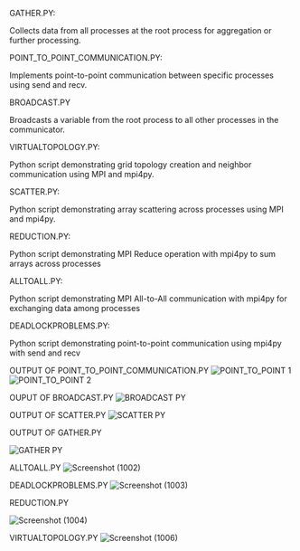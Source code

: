 
GATHER.PY:

Collects data from all processes at the root process for aggregation or further processing.

POINT_TO_POINT_COMMUNICATION.PY:

Implements point-to-point communication between specific processes using send and recv.


BROADCAST.PY

Broadcasts a variable from the root process to all other processes in the communicator.

VIRTUALTOPOLOGY.PY:

Python script demonstrating grid topology creation and neighbor communication using MPI and mpi4py.

SCATTER.PY:

Python script demonstrating array scattering across processes using MPI and mpi4py.

REDUCTION.PY:

Python script demonstrating MPI Reduce operation with mpi4py to sum arrays across processes

ALLTOALL.PY:

Python script demonstrating MPI All-to-All communication with mpi4py for exchanging data among processes

DEADLOCKPROBLEMS.PY:

Python script demonstrating point-to-point communication using mpi4py with send and recv



OUTPUT OF POINT_TO_POINT_COMMUNICATION.PY
![POINT_TO_POINT 1](https://github.com/user-attachments/assets/190c9e88-d594-4cba-b08b-353de08bfb0d)
![POINT_TO_POINT 2](https://github.com/user-attachments/assets/34f28f3e-8ca7-4aa8-980e-52d25eb12e8a)

OUPUT OF BROADCAST.PY
![BROADCAST PY](https://github.com/user-attachments/assets/5b35a4f4-37c8-4515-b137-5d12a87ad1e3)

OUTPUT OF SCATTER.PY
![SCATTER PY](https://github.com/user-attachments/assets/a9b9a39a-dd19-40d9-9ff0-84ff99c3573f)

OUTPUT OF GATHER.PY

![GATHER PY](https://github.com/user-attachments/assets/c2f7277b-f178-4af5-bf2a-0a0ce348cb2b)

ALLTOALL.PY
![Screenshot (1002)](https://github.com/user-attachments/assets/285a5686-4fc0-4fe3-9ba7-476b9490a5f5)

DEADLOCKPROBLEMS.PY
![Screenshot (1003)](https://github.com/user-attachments/assets/bc5236ff-709e-4a92-9c73-c633bf5beb73)

REDUCTION.PY

![Screenshot (1004)](https://github.com/user-attachments/assets/d89f0d27-9105-4354-8c37-6f15476aca27)

VIRTUALTOPOLOGY.PY
![Screenshot (1006)](https://github.com/user-attachments/assets/a732e00a-0774-4adc-a640-4da5dac2cf4c)


